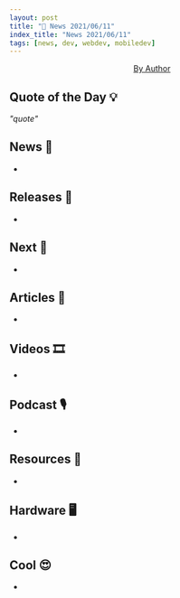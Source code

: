 ```yaml
---
layout: post
title: "📜 News 2021/06/11"
index_title: "News 2021/06/11"
tags: [news, dev, webdev, mobiledev]
---
```


<a href="https://daily-tech-news.github.io/2021/06/11/news.html">
  <img src=""
     alt=""
     class="image">
</a>

<div style="text-align:center">
   <a href="">By Author</a>
</div>

## Quote of the Day 💡

_"quote"_

[]()

## News 📰

- []()

## Releases 🥳

- []()

## Next 👀

- []()

## Articles 📜

- []()

## Videos 🎞

- []()

## Podcast 🎙

- []()

## Resources 🎪

- []()

## Hardware 🖥

- []()

## Cool 😍

- []()

